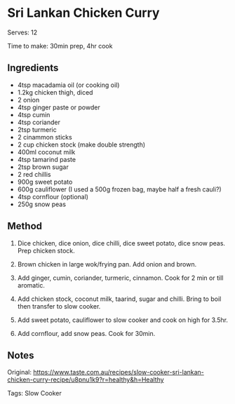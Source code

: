 # Sri Lankan Chicken Curry

Serves: 12

Time to make: 30min prep, 4hr cook

## Ingredients

* 4tsp macadamia oil (or cooking oil)
* 1.2kg chicken thigh, diced
* 2 onion
* 4tsp ginger paste or powder
* 4tsp cumin
* 4tsp coriander
* 2tsp turmeric
* 2 cinammon sticks
* 2 cup chicken stock (make double strength)
* 400ml coconut milk
* 4tsp tamarind paste
* 2tsp brown sugar
* 2 red chillis
* 900g sweet potato
* 600g cauliflower (I used a 500g frozen bag, maybe half a fresh cauli?)
* 4tsp cornflour (optional)
* 250g snow peas

## Method

1. Dice chicken, dice onion, dice chilli, dice sweet potato, dice snow peas. Prep chicken stock.

2. Brown chicken in large wok/frying pan. Add onion and brown.

3. Add ginger, cumin, coriander, turmeric, cinnamon. Cook for 2 min or till aromatic.

4. Add chicken stock, coconut milk, taarind, sugar and chilli. Bring to boil then transfer to slow cooker.

5. Add sweet potato, cauliflower to slow cooker and cook on high for 3.5hr.

6. Add cornflour, add snow peas. Cook for 30min.

## Notes

Original: https://www.taste.com.au/recipes/slow-cooker-sri-lankan-chicken-curry-recipe/u8pnu1k9?r=healthy&h=Healthy

Tags: Slow Cooker